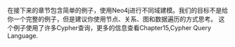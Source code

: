 在接下来的章节包含简单的例子，使用Neo4j进行不同域建模。我们的目标不是给你一个完整的例子，但是建议你使用节点、关系、图和数据遍历的方式思考。
这个例子使用了许多Cypher查询，更多的信息查看Chapter15,Cypher Query Language.

